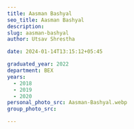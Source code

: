 ```yaml
---
title: Aasman Bashyal
seo_title: Aasman Bashyal
description: 
slug: aasman-bashyal
author: Utsav Shrestha

date: 2024-01-14T13:15:12+05:45

graduated_year: 2022
department: BEX
years:
  - 2018
  - 2019
  - 2020
personal_photo_src: Aasman-Bashyal.webp
group_photo_src:

---
```


